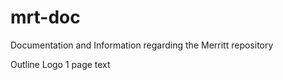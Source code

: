# mrt-doc
Documentation and Information regarding the Merritt repository

Outline
Logo
1 page text



